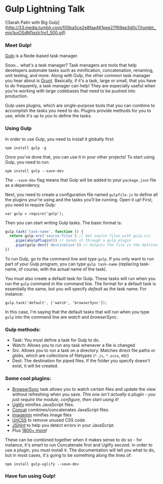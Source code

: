 # Gulp Lightning Talk

![Sarah Palin with Big Gulp]
(http://33.media.tumblr.com/f05ba5ce2e8faa461eee27f69ae3d0c7/tumblr_mjs1sxOSdM1qzlc1ro1_500.gif)

### Meet Gulp!

[Gulp](http://gulpjs.com/) is a Node-based task manager. 

Sooo... what's a task manager? Task managers are tools that help developers automate tasks such as minification, concatenation, renaming, unit testing, and more. Along with Gulp, the other common task manager you hear about is [Grunt](http://gruntjs.com/). Basically, if it's a task, large or small, that you have to do frequently, a task manager can help! They are especially useful when you're working with large codebases that need to be pushed into production. 

Gulp uses plugins, which are single-purpose tools that you can combine to accomplish the tasks you need to do. Plugins provide methods for you to use, while it's up to you to define the tasks.

### Using Gulp

In order to use Gulp, you need to install it globally first:
```
npm install gulp -g
```

Once you've done that, you can use it in your other projects! To start using Gulp, you need to run:
```
npm install gulp --save-dev
```

The `--save-dev` flag means that Gulp will be added to your `package.json` file as a dependency.

Next, you need to create a configuration file named `gulpfile.js` to define all the plugins your’re using and the tasks you’ll be running. Open it up! First, you need to require Gulp:
```
var gulp = require('gulp');
```

Then you can start writing Gulp tasks. The basic format is:
```javascript
gulp.task('task-name', function () {
  return gulp.src('source-files') // Get source files with gulp.src
    .pipe(aGulpPlugin()) // Sends it through a gulp plugin
    .pipe(gulp.dest('destination')) // Outputs the file in the destination folder
})
```
To run Gulp, go to the command line and type `gulp`. If you only want to run part of your Gulp program, you can type `gulp task-name` (replacing task-name, of course, with the actual name of the task).

You must also create a default task for Gulp. These tasks will run when you run the `gulp` command in the command line. The format for a default task is essentially the same, but you will specify *default* as the task name. For instance:
```
gulp.task('default', ['watch', 'browserSync']);
```
In this case, I'm saying that the default tasks that will run when you type `gulp` into the command line are *watch* and *browserSync*.

### Gulp methods: 
* Task: You must define a task for Gulp to do.
* Watch: Allows you to run any task whenever a file is changed
* Src: Allows you to run a task on a directory. Matches direct file paths or *globs*, which are collections of filetypes (`*.js`, `*.scss`, etc)
* Dest: The destination for piped files. If the folder you specify doesn't exist, it will be created.

### Some cool plugins:
* [BrowserSync](http://www.browsersync.io/docs/gulp/) task allows you to watch certain files and update the view without refreshing when you save. *This one isn't actually a plugin - you just require the module, configure, then start using it!*
* [Uglify](https://www.npmjs.com/package/gulp-uglify/) minifies JavaScript files.
* [Concat](https://www.npmjs.com/package/gulp-concat/) combines/concatenates JavaScript files.
* [Imagemin](https://www.npmjs.com/package/gulp-imagemin/) minifies image files
* [UnCSS](https://www.npmjs.com/package/gulp-uncss/) to remove unused CSS code. 
* [JSHint](https://www.npmjs.com/package/gulp-jshint/) to help you detect errors in your JavaScript.
* Plus [1800+ more](http://gulpjs.com/plugins/)!
 
These can be combined together when it makes sense to do so - for instance, it's smart to run Concatenate first and Uglify second. In order to use a plugin, you must install it. The documentation will tell you what to do, but in most cases, it's going to be something along the lines of:
```
npm install gulp-uglify --save-dev
```

### Have fun using Gulp!
